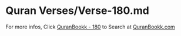# Quran Verses/Verse-180.md 

For more infos, Click [QuranBookk - 180](https://www.quranbookk.com/quran/search?q=180) to Search at [QuranBookk.com](http://quranbookk.com/)